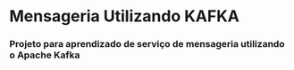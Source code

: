 # Mensageria Utilizando KAFKA

### Projeto para aprendizado de serviço de mensageria utilizando o Apache Kafka